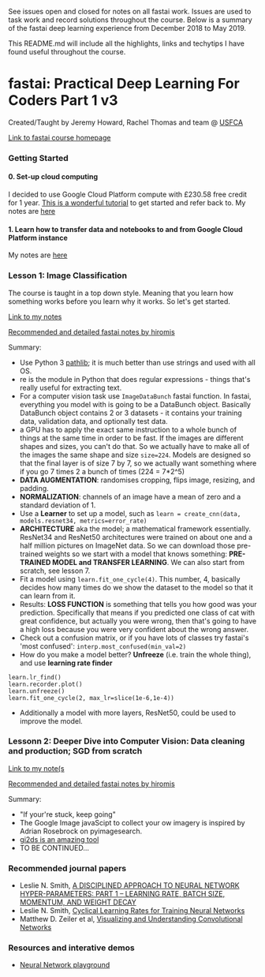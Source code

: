 See issues open and closed for notes on all fastai work. Issues are used to task work and record solutions throughout the course. Below is a summary of the fastai deep learning experience from December 2018 to May 2019. 

This README.md will include all the highlights, links and techytips I have found useful throughout the course. 

# fastai: Practical Deep Learning For Coders Part 1 v3
Created/Taught by Jeremy Howard, Rachel Thomas and team @ [USFCA](https://www.usfca.edu/data-institute)

[Link to fastai course homepage](https://course.fast.ai/)

### Getting Started
#### 0. Set-up cloud computing
I decided to use Google Cloud Platform compute with £230.58 free credit for 1 year. [This is a wonderful tutorial](https://course.fast.ai/start_gcp.html) to get started and refer back to. 
My notes are [here](https://github.com/datalass1/fastai/issues/18)

#### 1. Learn how to transfer data and notebooks to and from Google Cloud Platform instance
My notes are [here](https://github.com/datalass1/fastai/issues/20)

### Lesson 1: Image Classification

The course is taught in a top down style. Meaning that you learn how something works before you learn why it works. So let's get started. 

[Link to my notes](https://github.com/datalass1/fastai/issues/19)

[Recommended and detailed fastai notes by hiromis](https://github.com/hiromis/notes/blob/master/Lesson1.md)

Summary:
- Use Python 3 [pathlib](https://docs.python.org/3/library/pathlib.html); it is much better than use strings and used with all OS. 
- re is the module in Python that does regular expressions - things that's really useful for extracting text.
- For a computer vision task use `ImageDataBunch` fastai function.  In fastai, everything you model with is going to be a DataBunch object. Basically DataBunch object contains 2 or 3 datasets - it contains your training data, validation data, and optionally test data.
- a GPU has to apply the exact same instruction to a whole bunch of things at the same time in order to be fast. If the images are different shapes and sizes, you can't do that. So we actually have to make all of the images the same shape and size `size=224`. Models are designed so that the final layer is of size 7 by 7, so we actually want something where if you go 7 times 2 a bunch of times (224 = 7*2^5)
- **DATA AUGMENTATION**: randomises cropping, flips image, resizing, and padding.
- **NORMALIZATION**: channels of an image have a mean of zero and a standard deviation of 1. 
- Use a **Learner** to set up a model, such as `learn = create_cnn(data, models.resnet34, metrics=error_rate)`
- **ARCHITECTURE** aka the model; a mathematical framework essentially. ResNet34 and ResNet50 architectures were trained on about one and a half million pictures on ImageNet data. So we can download those pre-trained weights so we start with a model that knows something: **PRE-TRAINED MODEL and TRANSFER LEARNING**. We can also start from scratch, see lesson 7. 
- Fit a model using `learn.fit_one_cycle(4)`. This number, 4, basically decides how many times do we show the dataset to the model so that it can learn from it. 
- Results: **LOSS FUNCTION** is something that tells you how good was your prediction. Specifically that means if you predicted one class of cat with great confidence, but actually you were wrong, then that's going to have a high loss because you were very confident about the wrong answer. 
- Check out a confusion matrix, or if you have lots of classes try fastai's 'most confused': `interp.most_confused(min_val=2)`
- How do you make a model better? **Unfreeze** (i.e. train the whole thing), and use **learning rate finder**
```
learn.lr_find()
learn.recorder.plot()
learn.unfreeze()
learn.fit_one_cycle(2, max_lr=slice(1e-6,1e-4))
```
- Additionally a model with more layers, ResNet50, could be used to improve the model. 

### Lessonn 2: Deeper Dive into Computer Vision: Data cleaning and production; SGD from scratch

[Link to my note(s](https://github.com/datalass1/fastai/issues/21)

[Recommended and detailed fastai notes by hiromis](https://github.com/hiromis/notes/blob/master/Lesson2.md)

Summary:
- "If your're stuck, keep going"
- The Google Image javaScipt to collect your ow imagery is inspired by Adrian Rosebrock on pyimagesearch. 
- [gi2ds is an amazing tool](https://github.com/toffebjorkskog/ml-tools/blob/master/gi2ds.md)
- TO BE CONTINUED...


### Recommended journal papers
- Leslie N. Smith, [A DISCIPLINED APPROACH TO NEURAL NETWORK HYPER-PARAMETERS: PART 1 – LEARNING RATE, BATCH SIZE, MOMENTUM, AND WEIGHT DECAY](https://arxiv.org/pdf/1803.09820.pdf)
- Leslie N. Smith, [Cyclical Learning Rates for Training Neural Networks](https://arxiv.org/pdf/1506.01186.pdf)
- Matthew D. Zeiler et al, [Visualizing and Understanding Convolutional Networks](https://arxiv.org/pdf/1311.2901.pdf)


### Resources and interative demos
- [Neural Network playground](http://playground.tensorflow.org/#activation=tanh&batchSize=10&dataset=circle&regDataset=reg-gauss&learningRate=0.03&regularizationRate=0&noise=0&networkShape=4,2&seed=0.44189&showTestData=false&discretize=false&percTrainData=50&x=true&y=true&xTimesY=false&xSquared=false&ySquared=false&cosX=false&sinX=false&cosY=false&sinY=false&collectStats=false&problem=regression&initZero=false&hideText=false)
